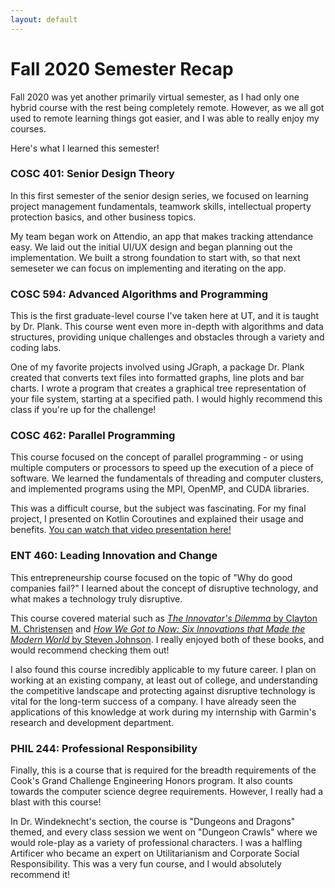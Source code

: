```yaml
---
layout: default 
---
```

# Fall 2020 Semester Recap
Fall 2020 was yet another primarily virtual semester, as I had only one hybrid course with the rest being completely remote. However, as we all got used to remote learning things got easier, and I was able to really enjoy my courses.

Here's what I learned this semester!

### COSC 401: Senior Design Theory
In this first semester of the senior design series, we focused on learning project management fundamentals, teamwork skills, intellectual property protection basics, and other business topics.

My team began work on Attendio, an app that makes tracking attendance easy. We laid out the initial UI/UX design and began planning out the implementation. We built a strong foundation to start with, so that next semeseter we can focus on implementing and iterating on the app.

### COSC 594: Advanced Algorithms and Programming
This is the first graduate-level course I've taken here at UT, and it is taught by Dr. Plank. This course went even more in-depth with algorithms and data structures, providing unique challenges and obstacles through a variety and coding labs.

One of my favorite projects involved using JGraph, a package Dr. Plank created that converts text files into formatted graphs, line plots and bar charts. I wrote a program that creates a graphical tree representation of your file system, starting at a specified path. I would highly recommend this class if you're up for the challenge!

### COSC 462: Parallel Programming
This course focused on the concept of parallel programming - or using multiple computers or processors to speed up the execution of a piece of software. We learned the fundamentals of threading and computer clusters, and implemented programs using the MPI, OpenMP, and CUDA libraries.

This was a difficult course, but the subject was fascinating. For my final project, I presented on Kotlin Coroutines and explained their usage and benefits. [You can watch that video presentation here!](https://youtu.be/I5n6zGfRTvI)

### ENT 460: Leading Innovation and Change
This entrepreneurship course focused on the topic of "Why do good companies fail?" I learned about the concept of disruptive technology, and what makes a technology truly disruptive. 

This course covered material such as [*The Innovator's Dilemma* by Clayton M. Christensen](https://www.amazon.com/Innovators-Dilemma-Revolutionary-Change-Business/dp/0062060244) and [*How We Got to Now: Six Innovations that Made the Modern World* by Steven Johnson](https://www.amazon.com/How-We-Got-Now-Innovations/dp/1594633932/ref=sr_1_1?dchild=1&keywords=how+we+got+to+now&qid=1619455343&s=books&sr=1-1). I really enjoyed both of these books, and would recommend checking them out!

I also found this course incredibly applicable to my future career. I plan on working at an existing company, at least out of college, and understanding the competitive landscape and protecting against disruptive technology is vital for the long-term success of a company. I have already seen the applications of this knowledge at work during my internship with Garmin's research and development department.

### PHIL 244: Professional Responsibility
Finally, this is a course that is required for the breadth requirements of the Cook's Grand Challenge Engineering Honors program. It also counts towards the computer science degree requirements. However, I really had a blast with this course!

In Dr. Windeknecht's section, the course is "Dungeons and Dragons" themed, and every class session we went on "Dungeon Crawls" where we would role-play as a variety of professional characters. I was a halfling Artificer who became an expert on Utilitarianism and Corporate Social Responsibility. This was a very fun course, and I would absolutely recommend it!
